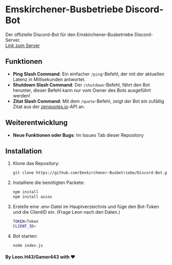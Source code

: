 # Emskirchener-Busbetriebe Discord-Bot

Der offizielle Discord-Bot für den Emskirchener-Busbetriebe Discord-Server.  
[Link zum Server](https://discord.gg/VAeNtnBF)  

## Funktionen

- **Ping Slash Command**: Ein einfacher `/ping`-Befehl, der mit der aktuellen Latenz in Millisekunden antwortet.
- **Shutdown Slash Command**: Der `/shutdown`-Befehl, fährt den Bot herunter, dieser Befehl kann nur vom Owner des Bots ausgeführt werden!
- **Zitat Slash Command**: Mit dem `/quote`-Befehl, zeigt der Bot ein zufällig Zitat aus der [zenquotes.io](https://zenquotes.io)-API an.

## Weiterentwicklung

- **Neue Funktionen oder Bugs**: Im Issues Tab dieser Repository

## Installation

1. Klone das Repository:
   ```bash
   git clone https://github.com/Emskirchener-Busbetriebe/Discord-Bot.git
2. Installiere die benötigten Packete:
   ```bash
   npm install
   npm install axios

3. Erstelle eine .env-Datei im Hauptverzeichnis und füge den Bot-Token und die ClientID ein. (Frage Leon nach den Daten.)
   ```bash
   TOKEN=Token
   CLIENT_ID=
4. Bot starten:
   ```bash
   node index.js

#### By Leon.H43/Gamer443 with ❤️
